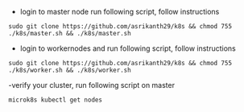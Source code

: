 - login to master node run following script, follow instructions
```
sudo git clone https://github.com/asrikanth29/k8s && chmod 755 ./k8s/master.sh && ./k8s/master.sh
```
- login to workernodes and run following script, follow instructions
```
sudo git clone https://github.com/asrikanth29/k8s && chmod 755 ./k8s/worker.sh && ./k8s/worker.sh
```
-verify your cluster, run following script on master
```
microk8s kubectl get nodes
```
